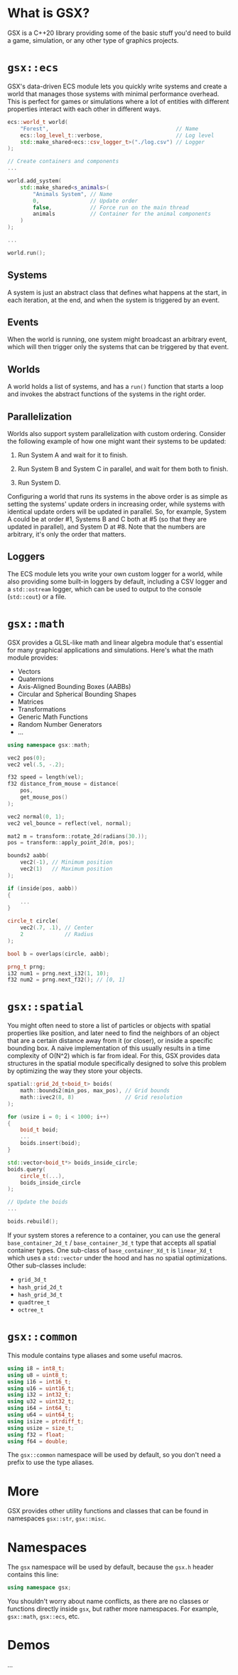 # What is GSX?

GSX is a C++20 library providing some of the basic stuff you'd need to build a game, simulation, or any other type of graphics projects.

# `gsx::ecs`

GSX's data-driven ECS module lets you quickly write systems and create a world that manages those systems with minimal performance overhead. This is perfect for games or simulations where a lot of entities with different properties interact with each other in different ways.

```cpp
ecs::world_t world(
    "Forest",                                        // Name
    ecs::log_level_t::verbose,                       // Log level
    std::make_shared<ecs::csv_logger_t>("./log.csv") // Logger
);

// Create containers and components
...

world.add_system(
    std::make_shared<s_animals>(
        "Animals System", // Name
        0,                // Update order
        false,            // Force run on the main thread
        animals           // Container for the animal components
    )
);

...

world.run();
```

## Systems

A system is just an abstract class that defines what happens at the start, in each iteration, at the end, and when the system is triggered by an event.

## Events

When the world is running, one system might broadcast an arbitrary event, which will then trigger only the systems that can be triggered by that event.

## Worlds

A world holds a list of systems, and has a `run()` function that starts a loop and invokes the abstract functions of the systems in the right order.

## Parallelization

Worlds also support system parallelization with custom ordering. Consider the following example of how one might want their systems to be updated:

1. Run System A and wait for it to finish.

2. Run System B and System C in parallel, and wait for them both to finish.

3. Run System D.

Configuring a world that runs its systems in the above order is as simple as setting the systems' update orders in increasing order, while systems with identical update orders will be updated in parallel. So, for example, System A could be at order #1, Systems B and C both at #5 (so that they are updated in parallel), and System D at #8. Note that the numbers are arbitrary, it's only the order that matters.

## Loggers

The ECS module lets you write your own custom logger for a world, while also providing some built-in loggers by default, including a CSV logger and a `std::ostream` logger, which can be used to output to the console (`std::cout`) or a file.

# `gsx::math`

GSX provides a GLSL-like math and linear algebra module that's essential for many graphical applications and simulations. Here's what the math module provides:

- Vectors
- Quaternions
- Axis-Aligned Bounding Boxes (AABBs)
- Circular and Spherical Bounding Shapes
- Matrices
- Transformations
- Generic Math Functions
- Random Number Generators
- ...

```cpp
using namespace gsx::math;

vec2 pos(0);
vec2 vel(.5, -.2);

f32 speed = length(vel);
f32 distance_from_mouse = distance(
    pos,
    get_mouse_pos()
);

vec2 normal(0, 1);
vec2 vel_bounce = reflect(vel, normal);

mat2 m = transform::rotate_2d(radians(30.));
pos = transform::apply_point_2d(m, pos);

bounds2 aabb(
    vec2(-1), // Minimum position
    vec2(1)   // Maximum position
);

if (inside(pos, aabb))
{
    ...
}

circle_t circle(
    vec2(.7, .1), // Center
    2             // Radius
);

bool b = overlaps(circle, aabb);

prng_t prng;
i32 num1 = prng.next_i32(1, 10);
f32 num2 = prng.next_f32(); // [0, 1]
```

# `gsx::spatial`

You might often need to store a list of particles or objects with spatial properties like position, and later need to find the neighbors of an object that are a certain distance away from it (or closer), or inside a specific bounding box. A naive implementation of this usually results in a time complexity of O(N^2) which is far from ideal. For this, GSX provides data structures in the spatial module specifically designed to solve this problem by optimizing the way they store your objects.

```cpp
spatial::grid_2d_t<boid_t> boids(
    math::bounds2(min_pos, max_pos), // Grid bounds
    math::ivec2(8, 8)                // Grid resolution
);

for (usize i = 0; i < 1000; i++)
{
    boid_t boid;
    ...
    boids.insert(boid);
}

std::vector<boid_t*> boids_inside_circle;
boids.query(
    circle_t(...),
    boids_inside_circle
);

// Update the boids
...

boids.rebuild();
```

If your system stores a reference to a container, you can use the general `base_container_2d_t` / `base_container_3d_t` type that accepts all spatial container types. One sub-class of `base_container_Xd_t` is `linear_Xd_t` which uses a `std::vector` under the hood and has no spatial optimizations. Other sub-classes include:

- `grid_3d_t`
- `hash_grid_2d_t`
- `hash_grid_3d_t`
- `quadtree_t`
- `octree_t`

# `gsx::common`

This module contains type aliases and some useful macros.

```cpp
using i8 = int8_t;
using u8 = uint8_t;
using i16 = int16_t;
using u16 = uint16_t;
using i32 = int32_t;
using u32 = uint32_t;
using i64 = int64_t;
using u64 = uint64_t;
using isize = ptrdiff_t;
using usize = size_t;
using f32 = float;
using f64 = double;
```

The `gsx::common` namespace will be used by default, so you don't need a prefix to use the type aliases.

# More

GSX provides other utility functions and classes that can be found in namespaces `gsx::str`, `gsx::misc`.

# Namespaces

The `gsx` namespace will be used by default, because the `gsx.h` header contains this line:
```cpp
using namespace gsx;
```
You shouldn't worry about name conflicts, as there are no classes or functions directly inside `gsx`, but rather more namespaces. For example, `gsx::math`, `gsx::ecs`, etc.

# Demos

...
